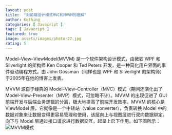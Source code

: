 ```yaml
---
layout: post
title:  "对前端设计模式MVC和MVVM的理解"
author: Kothing
categories: [ Javacript ]
tags: [ Javacript ]
featured: true
image: assets/images/photo-27.jpg
rating: 5
---
```


Model–View–ViewModel(MVVM) 是一个软件架构设计模式，由微软 WPF 和 Silverlight 的架构师 Ken Cooper 和 Ted Peters 开发，是一种简化用户界面的事件驱动编程方式。由 John Gossman（同样也是 WPF 和 Silverlight 的架构师）于2005年在他的博客上发表。

MVVM 源自于经典的 Model–View–Controller（MVC）模式（期间还演化出了 Model-View-Presenter（MVP）模式，可忽略不计）。MVVM 的出现促进了 GUI 前端开发与后端业务逻辑的分离，极大地提高了前端开发效率。MVVM 的核心是 ViewModel 层，它就像是一个中转站（value converter），负责转换 Model 中的数据对象来让数据变得更容易管理和使用，该层向上与视图层进行双向数据绑定，向下与 Model 层通过接口请求进行数据交互，起呈上启下作用。如下图所示：  
![MVVM模式](https://pic4.zhimg.com/80/v2-79a53661385d0eda74a4306700e52417_720w.jpg 'MVVM模式') 
